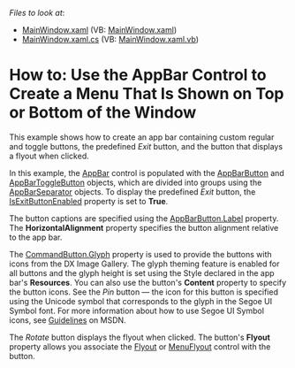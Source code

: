 <!-- default file list -->
*Files to look at*:

* [MainWindow.xaml](./CS/AppBarExample/MainWindow.xaml) (VB: [MainWindow.xaml](./VB/AppBarExample/MainWindow.xaml))
* [MainWindow.xaml.cs](./CS/AppBarExample/MainWindow.xaml.cs) (VB: [MainWindow.xaml.vb](./VB/AppBarExample/MainWindow.xaml.vb))
<!-- default file list end -->
# How to: Use the AppBar Control to Create a Menu That Is Shown on Top or Bottom of the Window


<p>This example shows how to create an app bar containing custom regular and toggle buttons, the predefined <em>Exit</em> button, and the button that displays a flyout when clicked.</p>
<p>In this example, the <a href="https://documentation.devexpress.com/WPF/clsDevExpressXpfWindowsUIAppBartopic.aspx">AppBar</a> control is populated with the <a href="https://documentation.devexpress.com/WPF/clsDevExpressXpfWindowsUIAppBarButtontopic.aspx">AppBarButton</a> and <a href="https://documentation.devexpress.com/WPF/clsDevExpressXpfWindowsUIAppBarToggleButtontopic.aspx">AppBarToggleButton</a> objects, which are divided into groups using the <a href="https://documentation.devexpress.com/WPF/clsDevExpressXpfWindowsUIAppBarSeparatortopic.aspx">AppBarSeparator</a> objects. To display the predefined <em>Exit</em> button, the <a href="https://documentation.devexpress.com/WPF/DevExpressXpfWindowsUIAppBar_IsExitButtonEnabledtopic.aspx">IsExitButtonEnabled</a> property is set to <strong>True</strong>.</p>
<p>The button captions are specified using the <a href="https://documentation.devexpress.com/WPF/DevExpressXpfWindowsUIAppBarButton_Labeltopic.aspx">AppBarButton.Label</a> property. The <strong>HorizontalAlignment</strong> property specifies the button alignment relative to the app bar.</p>
<p>The <a href="https://documentation.devexpress.com/WPF/DevExpressXpfWindowsUICommandButton_Glyphtopic.aspx">CommandButton.Glyph</a> property is used to provide the buttons with icons from the DX Image Gallery. The glyph theming feature is enabled for all buttons and the glyph height is set using the Style declared in the app bar's <strong>Resources</strong>. You can also use the button's <strong>Content</strong> property to specify the button icons. See the <em>Pin</em> button — the icon for this button is specified using the Unicode symbol that corresponds to the glyph in the Segoe UI Symbol font. For more information about how to use Segoe UI Symbol icons, see <a href="https://msdn.microsoft.com/en-us/library/windows/apps/jj841126.aspx">Guidelines</a> on MSDN.</p>
<p>The <em>Rotate</em> button displays the flyout when clicked. The button's <strong>Flyout</strong> property allows you associate the <a href="https://documentation.devexpress.com/WPF/clsDevExpressXpfWindowsUIFlyouttopic.aspx">Flyout</a> or <a href="https://documentation.devexpress.com/WPF/clsDevExpressXpfWindowsUIMenuFlyouttopic.aspx">MenuFlyout</a> control with the button.</p>

<br/>


